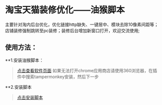 # 淘宝天猫装修优化——油猴脚本

主要针对淘内后台优化，优化链接http缺失、一键居中、模块去除10像素间距等；店铺装修强制跳转至pc装修；装修后台增加新窗口打开，欢迎交流使用;



## 使用方法：
**1.安装油猴脚本：
>[点击查看软件页面](https://tampermonkey.net/)
>如果无法打开chrome应用商店请使用360浏览器，在插件中搜索tampermonkey安装，然后下一步

**2.安装脚本
>[点击安装脚本](https://github.com/5iux/youhua/raw/master/youhua.user.js)

